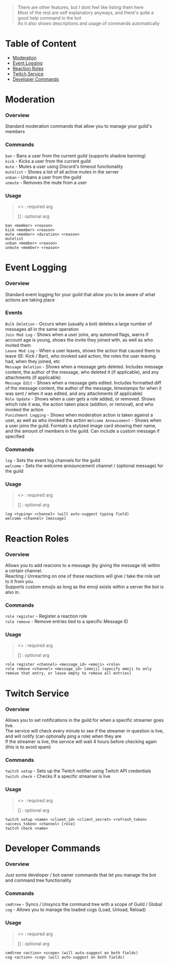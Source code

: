 > There are other features, but I dont feel like listing them here  
> Most of the rest are self explanatory anyways, and there's quite a good help command in the bot  
> As it also shows descriptions and usage of commands automatically

# Table of Content
- [Moderation](#moderation)
- [Event Logging](#event-logging)
- [Reaction Roles](#reaction-roles)
- [Twitch Service](#twitch-service)
- [Developer Commands](#developer-commands)

# Moderation
### Overview

Standard moderation commands that allow you to manage your guild's members

### Commands

`ban` - Bans a user from the current guild (supports shadow banning)  
`kick` - Kicks a user from the current guild  
`mute` - Mutes a user using Discord's timeout functionality  
`mutelist` - Shows a list of all active mutes in the server  
`unban` - Unbans a user from the guild  
`unmute` - Removes the mute from a user

### Usage
> <> : required arg
> 
> [] : optional arg
```plaintext
ban <member> <reason>
kick <member> <reason>
mute <member> <duration> <reason>
mutelist
unban <member> <reason>
unmute <member> <reason>
```

# Event Logging
### Overview

Standard event logging for your guild that allow you to be aware of what actions are taking place

### Events

`Bulk Deletion` - Occurs when (usually a bot) deletes a large number of messages all in the same operation  
`Join Mod Log` - Shows when a user joins, any automod flags, warns if account age is young, shows the invite they joined with, as well as who invited them  
`Leave Mod Log` - When a user leaves, shows the action that caused them to leave (IE: Kick / Ban), who invoked said action, the roles the user leaving had, when they joined, etc  
`Message Deletion` - Shows when a message gets deleted. Includes message content, the author of the message, who deleted it (if applicable), and any attachments (if applicable)  
`Message Edit` - Shows when a message gets edited. Includes formatted diff of the message content, the author of the message, timestamps for when it was sent / when it was edited, and any attachments (if applicable)  
`Role Update` - Shows when a user gets a role added, or removed. Shows which role it was, the action taken place (additon, or removal), and who invoked the action  
`Punishment Logging` - Shows when moderation action is taken against a user, as well as who invoked the action
`Welcome Annoucement` - Shows when a user joins the guild. Formats a stylized image card showing their name, and the amount of members in the guild. Can include a custom message if specified  

### Commands
`log` - Sets the event log channels for the guild  
`welcome` - Sets the welcome announcement channel / (optional message) for the guild

### Usage
> <> : required arg
> 
> [] : optional arg
```plaintext
log <typing> <channel> (will auto-suggest typing field)
welcome <channel> [message]
```

# Reaction Roles
### Overview

Allows you to add reacions to a message (by giving the message id) within a certain channel.  
Reacting / Unreacting on one of these reactions will give / take the role set to it from you.  
Supports custom emojis as long as the emoji exists within a server the bot is also in.

### Commands
`role register` - Register a reaction role  
`role remove` - Remove entries tied to a specific Message ID

### Usage
> <> : required arg
> 
> [] : optional arg
```plaintext
role register <channel> <message_id> <emoji> <role>
role remove <channel> <message_id> [emoji] (specify emoji to only remove that entry, or leave empty to remove all entries)
```

# Twitch Service
### Overview

Allows you to set notifications in the guild for when a specific streamer goes live.  
The service will check every minute to see if the streamer in question is live, and will notify (can optionally ping a role) when they are  
If the streamer is live, the service will wait 4 hours before checking again (this is to avoid spam)

### Commands
`twitch setup` - Sets up the Twitch notifier using Twitch API credentials  
`twitch check` - Checks if a specific streamer is live

### Usage
> <> : required arg
> 
> [] : optional arg
```plaintext
twitch setup <name> <client_id> <client_secret> <refresh_token> <access_token> <channel> [role]
twitch check <name>
```

# Developer Commands
### Overview

Just some developer / bot owner commands that let you manage the bot and command tree functionality

### Commands
`cmdtree` - Syncs / Unsyncs the command tree with a scope of Guild / Global  
`cog` - Allows you to manage the loaded cogs (Load, Unload, Reload)

### Usage
> <> : required arg
> 
> [] : optional arg
```plaintext
cmdtree <action> <scope> (will auto-suggest on both fields)
cog <action> <cog> (will auto-suggest on both fields)
```
